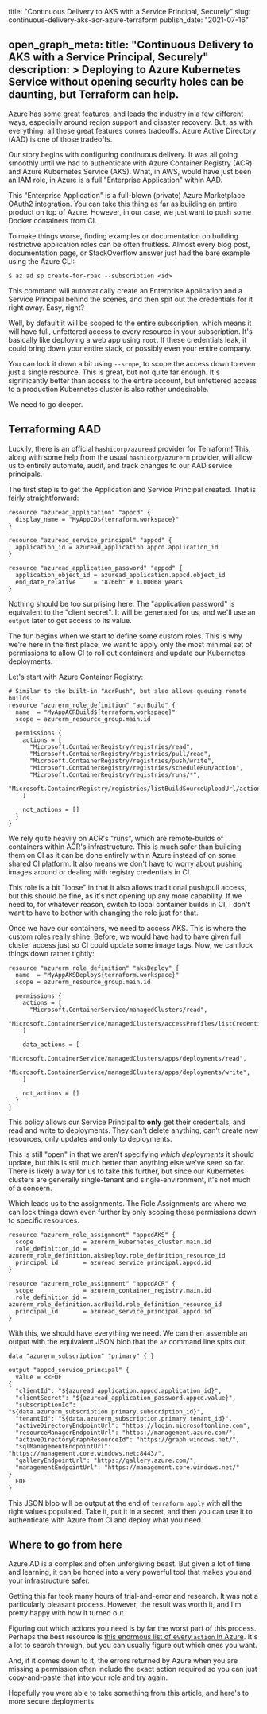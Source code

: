 title: "Continuous Delivery to AKS with a Service Principal, Securely"
slug: continuous-delivery-aks-acr-azure-terraform
publish_date: "2021-07-16"

open_graph_meta:
  title: "Continuous Delivery to AKS with a Service Principal, Securely"
  description: >
    Deploying to Azure Kubernetes Service without opening security holes can be
    daunting, but Terraform can help.
---

Azure has some great features, and leads the industry in a few different ways,
especially around region support and disaster recovery. But, as with
everything, all these great features comes tradeoffs. Azure Active Directory
(AAD) is one of those tradeoffs.

Our story begins with configuring continuous delivery. It was all going
smoothly until we had to authenticate with Azure Container Registry (ACR) and
Azure Kubernetes Service (AKS). What, in AWS, would have just been an IAM role,
in Azure is a full "Enterprise Application" within AAD.

This "Enterprise Application" is a full-blown (private) Azure Marketplace
OAuth2 integration. You can take this thing as far as building an entire
product on top of Azure. However, in our case, we just want to push some Docker
containers from CI.

To make things worse, finding examples or documentation on building restrictive
application roles can be often fruitless. Almost every blog post, documentation
page, or StackOverflow answer just had the bare example using the Azure CLI:

```
$ az ad sp create-for-rbac --subscription <id>
```

This command will automatically create an Enterprise Application and a Service
Principal behind the scenes, and then spit out the credentials for it right
away. Easy, right?

Well, by default it will be scoped to the entire subscription, which means it
will have full, unfettered access to every resource in your subscription. It's
basically like deploying a web app using `root`. If these credentials leak, it
could bring down your entire stack, or possibly even your entire company.

You can lock it down a bit using `--scope`, to scope the access down to even
just a single resource. This is great, but not quite far enough. It's
significantly better than access to the entire account, but unfettered access
to a production Kubernetes cluster is also rather undesirable.

We need to go deeper.

## Terraforming AAD

Luckily, there is an official `hashicorp/azuread` provider for Terraform! This,
along with some help from the usual `hashicorp/azurerm` provider, will allow us
to entirely automate, audit, and track changes to our AAD service principals.

The first step is to get the Application and Service Principal created. That is
fairly straightforward:

```hcl
resource "azuread_application" "appcd" {
  display_name = "MyAppCD${terraform.workspace}"
}

resource "azuread_service_principal" "appcd" {
  application_id = azuread_application.appcd.application_id
}

resource "azuread_application_password" "appcd" {
  application_object_id = azuread_application.appcd.object_id
  end_date_relative     = "8766h" # 1.00068 years
}
```

Nothing should be too surprising here. The "application password" is equivalent
to the "client secret". It will be generated for us, and we'll use an `output`
later to get access to its value.

The fun begins when we start to define some custom roles. This is why we're
here in the first place: we want to apply only the most minimal set of
permissions to allow CI to roll out containers and update our Kubernetes
deployments.

Let's start with Azure Container Registry:

```hcl
# Similar to the built-in "AcrPush", but also allows queuing remote builds.
resource "azurerm_role_definition" "acrBuild" {
  name  = "MyAppACRBuild${terraform.workspace}"
  scope = azurerm_resource_group.main.id

  permissions {
    actions = [
      "Microsoft.ContainerRegistry/registries/read",
      "Microsoft.ContainerRegistry/registries/pull/read",
      "Microsoft.ContainerRegistry/registries/push/write",
      "Microsoft.ContainerRegistry/registries/scheduleRun/action",
      "Microsoft.ContainerRegistry/registries/runs/*",
      "Microsoft.ContainerRegistry/registries/listBuildSourceUploadUrl/action",
    ]

    not_actions = []
  }
}
```

We rely quite heavily on ACR's "runs", which are remote-builds of containers
within ACR's infrastructure. This is much safer than building them on CI as it
can be done entirely within Azure instead of on some shared CI platform. It
also means we don't have to worry about pushing images around or dealing with
registry credentials in CI.

This role is a bit "loose" in that it also allows traditional push/pull access,
but this should be fine, as it's not opening up any more capability. If we need
to, for whatever reason, switch to local container builds in CI, I don't want
to have to bother with changing the role just for that.

Once we have our containers, we need to access AKS. This is where the custom
roles really shine. Before, we would have had to have given full cluster access
just so CI could update some image tags. Now, we can lock things down rather
tightly:

```hcl
resource "azurerm_role_definition" "aksDeploy" {
  name  = "MyAppAKSDeploy${terraform.workspace}"
  scope = azurerm_resource_group.main.id

  permissions {
    actions = [
      "Microsoft.ContainerService/managedClusters/read",
      "Microsoft.ContainerService/managedClusters/accessProfiles/listCredential/action",
    ]

    data_actions = [
      "Microsoft.ContainerService/managedClusters/apps/deployments/read",
      "Microsoft.ContainerService/managedClusters/apps/deployments/write",
    ]

    not_actions = []
  }
}
```

This policy allows our Service Principal to **only** get their credentials, and
read and write to deployments. They can't delete anything, can't create new
resources, only updates and only to deployments.

This is still "open" in that we aren't specifying _which deployments_ it should
update, but this is still much better than anything else we've seen so far.
There is likely a way for us to take this further, but since our Kubernetes
clusters are generally single-tenant and single-environment, it's not much of a
concern.

Which leads us to the assignments. The Role Assignments are where we can lock
things down even further by only scoping these permissions down to specific
resources.

```hcl
resource "azurerm_role_assignment" "appcdAKS" {
  scope              = azurerm_kubernetes_cluster.main.id
  role_definition_id = azurerm_role_definition.aksDeploy.role_definition_resource_id
  principal_id       = azuread_service_principal.appcd.id
}

resource "azurerm_role_assignment" "appcdACR" {
  scope              = azurerm_container_registry.main.id
  role_definition_id = azurerm_role_definition.acrBuild.role_definition_resource_id
  principal_id       = azuread_service_principal.appcd.id
}
```

With this, we should have everything we need. We can then assemble an output
with the equivalent JSON blob that the `az` command line spits out:

```hcl
data "azurerm_subscription" "primary" { }

output "appcd_service_principal" {
  value = <<EOF
{
  "clientId": "${azuread_application.appcd.application_id}",
  "clientSecret": "${azuread_application_password.appcd.value}",
  "subscriptionId": "${data.azurerm_subscription.primary.subscription_id}",
  "tenantId": "${data.azurerm_subscription.primary.tenant_id}",
  "activeDirectoryEndpointUrl": "https://login.microsoftonline.com",
  "resourceManagerEndpointUrl": "https://management.azure.com/",
  "activeDirectoryGraphResourceId": "https://graph.windows.net/",
  "sqlManagementEndpointUrl": "https://management.core.windows.net:8443/",
  "galleryEndpointUrl": "https://gallery.azure.com/",
  "managementEndpointUrl": "https://management.core.windows.net/"
}
  EOF
}
```

This JSON blob will be output at the end of `terraform apply` with all the
right values populated. Take it, put it in a secret, and then you can use it to
authenticate with Azure from CI and deploy what you need.

## Where to go from here

Azure AD is a complex and often unforgiving beast. But given a lot of time and
learning, it can be honed into a very powerful tool that makes you and your
infrastructure safer.

Getting this far took many hours of trial-and-error and research. It was not a
particularly pleasant process. However, the result was worth it, and I'm pretty
happy with how it turned out.

Figuring out which actions you need is by far the worst part of this process.
Perhaps the best resource is [this enormous list of every `action` in Azure](https://docs.microsoft.com/en-us/azure/role-based-access-control/resource-provider-operations).
It's a lot to search through, but you can usually figure out which ones you
want.

And, if it comes down to it, the errors returned by Azure when you are missing
a permission often include the exact action required so you can just
copy-and-paste that into your role and try again.

Hopefully you were able to take something from this article, and here's to more
secure deployments.
